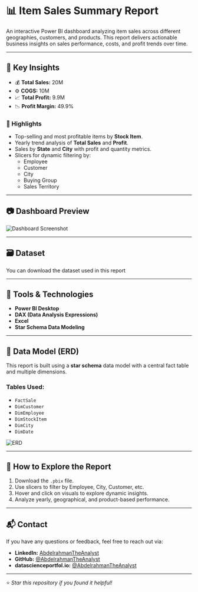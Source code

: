 # 📊 Item Sales Summary Report

An interactive Power BI dashboard analyzing item sales across different geographies, customers, and products. This report delivers actionable business insights on sales performance, costs, and profit trends over time.

---

## 🧠 Key Insights

- 💰 **Total Sales:** 20M  
- ⚙️ **COGS:** 10M  
- 📈 **Total Profit:** 9.9M  
- 📉 **Profit Margin:** 49.9%

### 📌 Highlights

- Top-selling and most profitable items by **Stock Item**.
- Yearly trend analysis of **Total Sales** and **Profit**.
- Sales by **State** and **City** with profit and quantity metrics.
- Slicers for dynamic filtering by:
  - Employee  
  - Customer  
  - City  
  - Buying Group  
  - Sales Territory

---

## 📷 Dashboard Preview

![Dashboard Screenshot](https://github.com/AbdelrahmanTheAnalyst/Item-Sales-Summary-Report-Project/blob/main/Dashboard.png)

---

## 🗃️ Dataset

You can download the dataset used in this report

---

## 🧰 Tools & Technologies

- **Power BI Desktop**
- **DAX (Data Analysis Expressions)**
- **Excel**
- **Star Schema Data Modeling**

---

## 🧱 Data Model (ERD)

This report is built using a **star schema** data model with a central fact table and multiple dimensions.

### Tables Used:

- `FactSale`
- `DimCustomer`
- `DimEmployee`
- `DimStockItem`
- `DimCity`
- `DimDate`

![ERD]([https://github.com/AbdelrahmanTheAnalyst/Item-Sales-Summary-Report-Project/blob/main/ERD.png)

---

## 🧭 How to Explore the Report

1. Download the `.pbix` file.
2. Use slicers to filter by Employee, City, Customer, etc.
3. Hover and click on visuals to explore dynamic insights.
4. Analyze yearly, geographical, and product-based performance.

---

## 📬 Contact

If you have any questions or feedback, feel free to reach out via:

- **LinkedIn:** [AbdelrahmanTheAnalyst](https://www.linkedin.com/in/your-profile)
- **GitHub:** [@AbdelrahmanTheAnalyst](https://github.com/AbdelrahmanTheAnalyst)
- **datascienceportfol.io:** [@AbdelrahmanTheAnalyst](https://www.datascienceportfol.io/abdelrahmancorp)

---

⭐️ _Star this repository if you found it helpful!_

